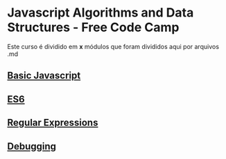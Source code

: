 # Javascript Algorithms and Data Structures - Free Code Camp

Este curso é dividido em <b>x</b> módulos que foram divididos aqui por arquivos .md

## [Basic Javascript](./basicJavascript.md)
## [ES6](./es6.md)
## [Regular Expressions](./regex.md)
## [Debugging](./debugging.md)